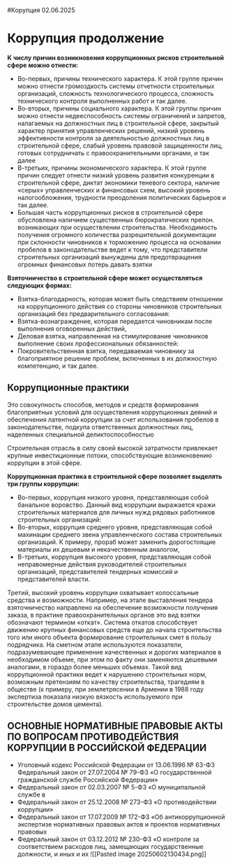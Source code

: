 #Корупция 
02.06.2025
# Коррупция продолжение 
**K числу причин возникновения коррупционных рисков строительной сфере можно отнести:**
- Во-первых, причины технического характера. К этой группе причин можно отнести громоздкость системы отчетности строительных организаций, сложность технологического процесса, сложность технического контроля выполненных работ и так далее.
- Во-вторых, причины социального характера. К этой группы причин можно отнести недееспособность системы ограничений и запретов, налагаемых на должностных лиц в строительной сфере, закрытый характер принятия управленческих решений, низкий уровень эффективности контроля за деятельностью должностных лиц в строительной сфере, слабый уровень правовой защищенности лиц, готовых сотрудничать с правоохранительными органами, и так далее
- В-третьих, причины экономического характера. К этой группе причин следует отнести низкий уровень развития конкуренции в строительной сфере, диктат экономики теневого сектора, наличие «серых» управленческих и финансовых схем, высокий уровень налогообложения, трудности преодоления политических барьеров и так далее.
- Большая часть коррупционных рисков в строительной сфере обусловлена наличием существенных бюрократических препон. возникающих при осуществлении строительства. Необходимость получения огромного количества разрешительной документации при склонности чиновников к торможению процесса на основании пробелов в законодательстве ведет к тому, что представители строительных организаций вынуждены для предотвращения огромных финансовых потерь давать взятки

**Взяточничество в строительной сфере может осуществляться следующих формах:**
- Взятка-благодарность, которая может быть следствием отношении на коррупционного действия со стороны чиновников строительных организаций без предварительного согласования:
- Взятка-вознаграждение, которая передается чиновникам после выполнения оговоренных действий,
- Деловая взятка, направленная на стимулирование чиновников выполнение своих профессиональных обязанностей:
- Покровительственная взятка, передаваемая чиновнику за благоприятное решение проблем, включенных в их должностную компетенцию, и так далее.
## Коррупционные практики
Это совокупность способов, методов и средств формирования благоприятных условий для осуществления коррупционных деяний и обеспечения латентной коррупции за счет использования пробелов в законодательстве, подкупа ответственных должностных лиц, наделенных специальной деликтоспособностью

Строительная отрасль в силу своей высокой затратности привлекает крупные инвестиционные потоки, способствующие возникновению коррупции в этой сфере.

**Коррупционная практика в строительной сфере позволяет выделять три группы коррупции:**
- Во-первых, коррупция низкого уровня, представляющая собой банальное воровство. Данный вид коррупции выражается кражи строительных материалов для личных нужд рядовых работников строительных организаций:
- Во-вторых, коррупция среднего уровня, представляющая собой махинации среднего звена управленческого состава строительных организаций. К примеру, прораб может заменить дорогостоящие материалы их дешевым и некачественным аналогом,
- В-третьих, коррупция высокого уровня, представляющая собой неправомерные действия руководителей строительных организаций, представителей тендерных комиссий и представителей власти.

Третий, высокий уровень коррупции охватывает колоссальные средства и возможности. Например, на этапе выставления тендера взяточничество направлено на обеспечение возможности получения заказа, в практике правоохранительных органов это вид взятки обозначают термином «откат». Система откатов способствует движению крупных финансовых средств еще до начала строительства того или иного объекта
формирование строительных смет в пользу подрядчика. На сметном этапе используются показатели, подразумевающее применение качественных и дорогих материалов в необходимом объеме, при этом по факту они заменяются дешевыми аналогами, в гораздо более меньших объемах. Такой вид коррупционной практики ведет к нарушению строительных норм, возможным претензиям по качеству строительства, трагедиям в обществе (к примеру, при землетрясении в Армении в 1988 году экспертиза показала низкую вязкость используемого при строительстве домов цемента).

## ОСНОВНЫЕ НОРМАТИВНЫЕ ПРАВОВЫЕ АКТЫ ПО ВОПРОСАМ ПРОТИВОДЕЙСТВИЯ КОРРУПЦИИ В РОССИЙСКОЙ ФЕДЕРАЦИИ

- Уголовный кодекс Российской Федерации от 13.06.1996 № 63-ФЗ Федеральный закон от 27.07.2004 № 79-ФЗ «О государственной гражданской службе Российской Федерации» 
- Федеральный закон от 02.03.2007 № 5-ФЗ «О муниципальной службе в
- Федеральный закон от 25.12.2008 № 273-ФЗ «О противодействии коррупции»
- Федеральный закон от 17.07.2009 № 172-ФЗ «Об антикоррупционной экспертизе нормативных правовых актов и проектов нормативных правовых
- Федеральный закон от 03.12.2012 № 230-ФЗ «О контроле за соответствием расходов лиц, замещающих государственные должности, и иных и их
![[Pasted image 20250602130434.png]]
